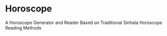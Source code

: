 # Horoscope
A Horoscope Generator and Reader Based on Traditional Sinhala Horoscope Reading Methods
